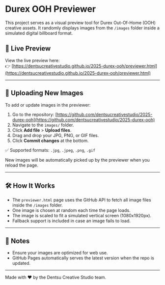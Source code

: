 # Durex OOH Previewer

This project serves as a visual preview tool for Durex Out-Of-Home (OOH) creative assets. It randomly displays images from the `/images` folder inside a simulated digital billboard format.

## 🔗 Live Preview

View the live preview here:  
👉 [https://dentsucreativestudio.github.io/2025-durex-ooh/previewer.html](https://dentsucreativestudio.github.io/2025-durex-ooh/previewer.html)

---

## 📂 Uploading New Images

To add or update images in the previewer:

1. Go to the repository: [https://github.com/dentsucreativestudio/2025-durex-ooh](https://github.com/dentsucreativestudio/2025-durex-ooh)
2. Navigate to the `images/` folder.
3. Click **Add file** > **Upload files**.
4. Drag and drop your JPG, PNG, or GIF files.
5. Click **Commit changes** at the bottom.

✅ Supported formats: `.jpg`, `.jpeg`, `.png`, `.gif`

New images will be automatically picked up by the previewer when you reload the page.

---

## 🛠 How It Works

- The `previewer.html` page uses the GitHub API to fetch all image files inside the `/images` folder.
- One image is chosen at random each time the page loads.
- The image is scaled to fit a simulated vertical screen (1080x1920px).
- Fallback support is included in case an image fails to load.

---

## 📎 Notes

- Ensure your images are optimized for web use.
- GitHub Pages automatically serves the latest version when the repo is updated.

---

Made with ❤️ by the Dentsu Creative Studio team.
